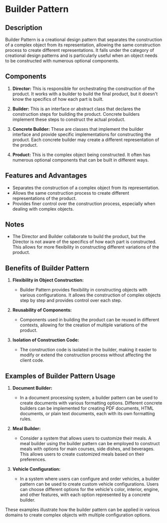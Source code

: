 # Builder Pattern

## Description
Builder Pattern is a creational design pattern that separates the construction of a complex object from its representation, allowing the same construction process to create different representations. It falls under the category of creational design patterns and is particularly useful when an object needs to be constructed with numerous optional components.

## Components
1. **Director:** This is responsible for orchestrating the construction of the product. It works with a builder to build the final product, but it doesn't know the specifics of how each part is built.

2. **Builder:** This is an interface or abstract class that declares the construction steps for building the product. Concrete builders implement these steps to construct the actual product.

3. **Concrete Builder:** These are classes that implement the builder interface and provide specific implementations for constructing the product. Each concrete builder may create a different representation of the product.

4. **Product:** This is the complex object being constructed. It often has numerous optional components that can be built in different ways.

## Features and Advantages
- Separates the construction of a complex object from its representation.
- Allows the same construction process to create different representations of the product.
- Provides finer control over the construction process, especially when dealing with complex objects.

## Notes
- The Director and Builder collaborate to build the product, but the Director is not aware of the specifics of how each part is constructed. This allows for more flexibility in constructing different variations of the product.

## Benefits of Builder Pattern

1. **Flexibility in Object Construction:**
    - Builder Pattern provides flexibility in constructing objects with various configurations. It allows the construction of complex objects step by step and provides control over each step.

2. **Reusability of Components:**
    - Components used in building the product can be reused in different contexts, allowing for the creation of multiple variations of the product.

3. **Isolation of Construction Code:**
    - The construction code is isolated in the builder, making it easier to modify or extend the construction process without affecting the client code.

## Examples of Builder Pattern Usage

1. **Document Builder:**
    - In a document processing system, a builder pattern can be used to create documents with various formatting options. Different concrete builders can be implemented for creating PDF documents, HTML documents, or plain text documents, each with its own formatting rules.

2. **Meal Builder:**
    - Consider a system that allows users to customize their meals. A meal builder using the builder pattern can be employed to construct meals with options for main courses, side dishes, and beverages. This allows users to create customized meals based on their preferences.

3. **Vehicle Configuration:**
    - In a system where users can configure and order vehicles, a builder pattern can be used to create custom vehicle configurations. Users can choose different options for the vehicle's color, interior, engine, and other features, with each option represented by a concrete builder.

These examples illustrate how the builder pattern can be applied in various domains to create complex objects with multiple configuration options.
